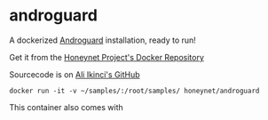 androguard
==========

A dockerized [Androguard][1] installation, ready to run!

Get it from the [Honeynet Project's Docker Repository][2]

Sourcecode is on [Ali Ikinci's GitHub][3]

    docker run -it -v ~/samples/:/root/samples/ honeynet/androguard

This container also comes with 


  [1]: https://github.com/androguard/androguard
  [2]: https://registry.hub.docker.com/u/honeynet/androguard/
  [3]: https://github.com/aikinci/androguard
